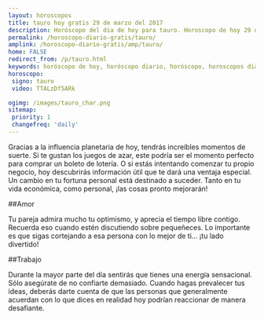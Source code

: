 ```yaml
---
layout: horoscopos
title: tauro hoy gratis 29 de marzo del 2017 
description: Horóscopo del dia de hoy para tauro. Horoscopo de hoy 29 de marzo del 2017. Las predicciones de amor, trabajo, vida personal gratis.
permalink: /horoscopo-diario-gratis/tauro/
amplink: /horoscopo-diario-gratis/amp/tauro/
home: FALSE
redirect_from: /p/tauro.html
keywords: horóscopo de hoy, horóscopo diario, horóscopo, horoscopos diarios gratis del dia de hoy, horóscopo diario gratis,horóscopo 2017, horóscopo esperanza gracia, horoscopo tauro hoy, horoscop, horóscopos gratis, horoscopo tauro, horoscopo tauro 2017, Tarot, Astrologia, Zodíaco, tauro, horoscopo gratis
horoscopo:
 signo: tauro
 video: TTALzDf5ARk

ogimg: /images/tauro_char.png
sitemap:
 priority: 1
 changefreq: 'daily'
---
```



Gracias a la influencia planetaria de hoy, tendrás increíbles momentos de suerte. Si te gustan los juegos de azar, este podría ser el momento perfecto para comprar un boleto de lotería. O si estás intentando comenzar tu propio negocio, hoy descubrirás información útil que te dará una ventaja especial. Un cambio en tu fortuna personal está destinado a suceder. Tanto en tu vida económica, como personal, ¡las cosas pronto mejorarán!

##Amor

Tu pareja admira mucho tu optimismo, y aprecia el tiempo libre contigo. Recuerda eso cuando estén discutiendo sobre pequeñeces. Lo importante es que sigas cortejando a esa persona con lo mejor de ti... ¡tu lado divertido!

##Trabajo

Durante la mayor parte del día sentirás que tienes una energía sensacional. Sólo asegúrate de no confiarte demasiado. Cuando hagas prevalecer tus ideas, deberás darte cuenta de que las personas que generalmente acuerdan con lo que dices en realidad hoy podrían reaccionar de manera desafiante.